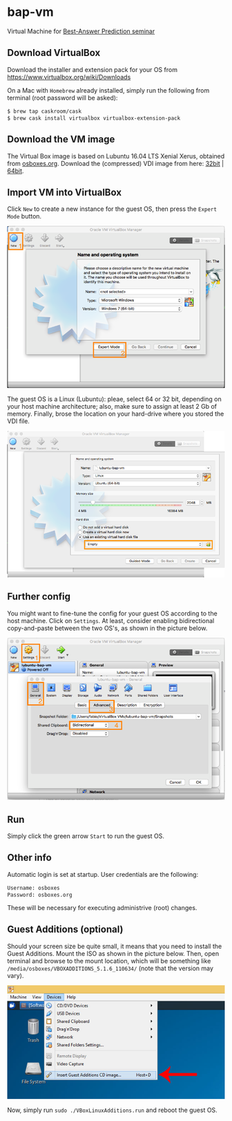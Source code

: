 # bap-vm
Virtual Machine for [Best-Answer Prediction seminar](https://github.com/bateman/bap-seminar)

## Download VirtualBox
Download the installer and extension pack for your OS from https://www.virtualbox.org/wiki/Downloads

On a Mac with `Homebrew` already installed, simply run the following from terminal (root password will be asked):
```
$ brew tap caskroom/cask
$ brew cask install virtualbox virtualbox-extension-pack
```
## Download the VM image
The Virtual Box image is based on Lubuntu 16.04 LTS Xenial Xerus, obtained from [osboxes.org](http://www.osboxes.org/virtualbox-images/). Download the (compressed) VDI image from here: [32bit](https://drive.google.com/open?id=0B89FZverAlQVTm52TzBvaFdCWDA) | [64bit](https://drive.google.com/file/d/0B89FZverAlQVZkdTV3FxdlFfTnc).

## Import VM into VirtualBox

Click `New` to create a new instance for the guest OS, then press the `Expert Mode` button.

![](./img/vb1.png)

The guest OS is a Linux (Lubuntu): pleae, select 64 or 32 bit, depending on your host machine architecture; also, make sure to assign at least 2 Gb of memory. Finally, brose the location on your hard-drive where you stored the VDI file.

![](./img/vb2.png)

## Further config

You might want to fine-tune the config for your guest OS according to the host machine. Click on `Settings`. At least, consider enabling bidirectional copy-and-paste between the two OS's, as shown in the picture below.

![](./img/vb3.png)

## Run

Simply click the green arrow `Start` to run the guest OS.


## Other info
Automatic login is set at startup. User credentials are the following:
```
Username: osboxes
Password: osboxes.org
```
These will be necessary for executing administrive (root) changes.

## Guest Additions (optional)

Should your screen size be quite small, it means that you need to install the Guest Additions. Mount the ISO as shown in the picture below. Then, open terminal and browse to the mount location, which will be something like `/media/osboxes/VBOXADDITIONS_5.1.6_110634/` (note that the version may vary).

![](./img/vb4.jpg)

Now, simply run `sudo ./VBoxLinuxAdditions.run` and reboot the guest OS.

